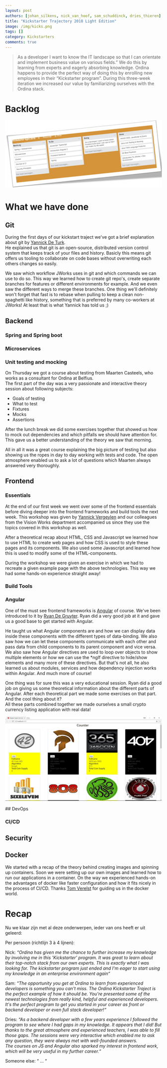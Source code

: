 ```yaml
---
layout: post
authors: [johan_silkens, nick_van_hoof, sam_schuddinck, dries_thieren]
title: "Kickstarter Trajectory 2018 Light Edition"
image: /img/kicks.png
tags: []
category: Kickstarters
comments: true
---
```


> As a developer I want to know the IT landscape so that I can orientate and implement business value on various fields.” We do this by learning from experts and eagerly absorbing knowledge. Ordina happens to provide the perfect way of doing this by enrolling new employees in their “Kickstarter program”. During this three-week iteration we increased our value by familiarizing ourselves with the Ordina stack.

# Backlog

<img src="/img/2018-03-02-Kickstarter-Trajectory-2018-light/kanban.jpg" style="max-width:100%"/>

<!--inleiding start opleiding (Maarten) -->

# What we have done

## Git <!-- Sam -->
During the first days of our kickstart traject we've got a brief explanation about git by [Yannick De Turk](/author/yannick-de-turck/).  
He explained us that git is an open-source, distributed version control system that keeps track of your files and history.
Basicly this means git offers us tooling to collaborate on code bases without overwriting each others changes so easily.
 
We saw which workflow JWorks uses in git and which commands we can use to do so.
This way we learned how to create git repo's, create separate branches for features or different environments for example.
And we even saw the different ways to merge these branches.
One thing we'll definitely won't forget that fast is to rebase when pulling to keep a clean non-spaghetti like history,
something that is preferred by many co-workers at JWorks! 
At least that is what Yannick has told us ;)
## Backend

### Spring and Spring boot <!-- Johan -->

### Microservices <!-- Yen -->

### Unit testing and mocking <!-- Dries -->
On Thursday we got a course about testing from Maarten Casteels, who works as a consultant for Ordina at Belfius.    
The first part of the day was a very passionate and interactive theory session about following subjects:
- Goals of testing
- What to test
- Fixtures
- Mocks
- Assertions
  
After the lunch break we did some exercises together that showed us how to mock out dependencies and which pitfalls we should have attention for.
This gave us a better understanding of the theory we saw that morning. 
 
All in all it was a great course explaining the big picture of testing but also showing us the ropes in day to day working with tests and code.
The open atmosphere enabled us to ask a lot of questions which Maarten always answered very thoroughly.  

## Frontend


### Essentials <!-- Sam --> 
At the end of our first week we went over some of the frontend essentials
before diving deeper into the frontend frameworks and build tools the next week.
This workshop was given by [Yannick Vergeylen](/author/yannick-vergeylen/)
and our colleagues from the Vision Works department accompanied us since they use the topics covered in this workshop as well.

After a theoretical recap about HTML, CSS and Javascript we learned how to use HTML to create web pages 
and how CSS is used to style these pages and its components. 
We also used some Javascript and learned how this is used to modify some of the HTML-components.

During the workshop we were given an exercise in which we had to recreate a given example page with the above technologies.
This way we had some hands-on experience straight away!
### Build Tools <!-- Yunus --> 

### Angular <!-- Sam --> 
One of the must see frontend frameworks is [Angular](https://www.angular.io) of course.
We've been introduced to it by [Ryan De Gruyter](/author/ryan-de-gruyter/).
Ryan did a very good job at it and gave us a good base to get started with Angular.

He taught us what Angular components are and how we can display data inside these components with the different types of data-binding.
We also saw how we can let these components communicate with each other
and pass data from child components to its parent component and vice versa.
We also saw how Angular directives are used to loop over objects to show multiple elements 
or how we can use the *ngIf directive to hide/show elements and many more of these directives.
But that's not all, he also learned us about modules, services and how dependency injection works within Angular.
And much more of course!

One thing was for sure this was a very educational session.
Ryan did a good job on giving us some theoretical information about the different parts of Angular.
After each theoretical part we made some exercises on that part.  
And the cool thing about it?  
All these parts combined together we made ourselves a small crypto currency listing application with real data!
<p>
    <img style="max-width: 100%;" src="/img/2018-03-02-Kickstarter-Trajectory-2018-light/angular-crypto-app.jpg"/>
</p>
## DevOps

### CI/CD <!-- Yunus -->

## Security <!-- Johan --> 

## Docker <!-- Nick --> 
We started with a recap of the theory behind creating images and spinning up containers.
Soon we were setting up our own images and learned how to run our applications in a container. 
On the way we experienced hands-on the advantages of docker like faster configuration and how it fits nicely in the process
of CI/CD. Thanks [Tom Verelst](/author/tom-verelst/) for guiding us in the docker world.


# Recap <!--Everyone -->

Nu we klaar zijn met al deze onderwerpen, ieder van ons heeft er uit geleerd:

Per persoon (richtlijn 3 à 4 lijnen):

Nick: *“Ordina has given me the chance to further increase my knowledge by involving me in this 'Kickstarter' program. 
      It was great to learn about their top-notch stack from our own experts. This is exactly what I was looking for. 
      The kickstarter program just ended and I'm eager to start using my knowledge in an enterprise environment again“*
 
Sam: *“The opportunity you get at Ordina to learn from experienced developers is something you can't miss.
        The Ordina Kickstarter Traject is the perfect example of how it should be.
        You're presented some of the newest technologies from really kind, helpful and experienced developers.
        It's the perfect program to get you started in your career as front or backend developer or even full stack developer!“*
        
Dries: *“As a backend developer with a few years experience I followed the program to see where I had gaps in my knowledge. It appears that I did! 
         But thanks to the great atmosphere and experienced teachers, I was able to fill those gaps. The sessions were very interactive
         which enabled me to ask any question, they were always met with well-founded answers.  
         The courses on JS and Angular also sparked my interest in frontend work, which will be very useful in my further career.“*

        
Someone else: “ … “


